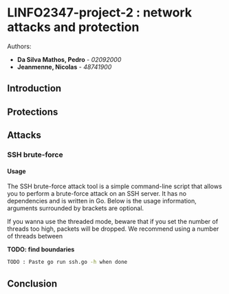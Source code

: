 # LINFO2347-project-2 : network attacks and protection

Authors:

- **Da Silva Mathos, Pedro** - *02092000*
- **Jeanmenne, Nicolas** - *48741900*

## Introduction

## Protections

## Attacks

### SSH brute-force

#### Usage

The SSH brute-force attack tool is a simple command-line script that allows you to perform a brute-force attack on an SSH server. It has no dependencies and is written in Go. Below is the usage information, arguments surrounded by brackets are optional.

If you wanna use the threaded mode, beware that if you set the number of threads too high, packets will be dropped. We recommend using a number of threads between

**TODO: find boundaries**

```bash
TODO : Paste go run ssh.go -h when done
```

## Conclusion
